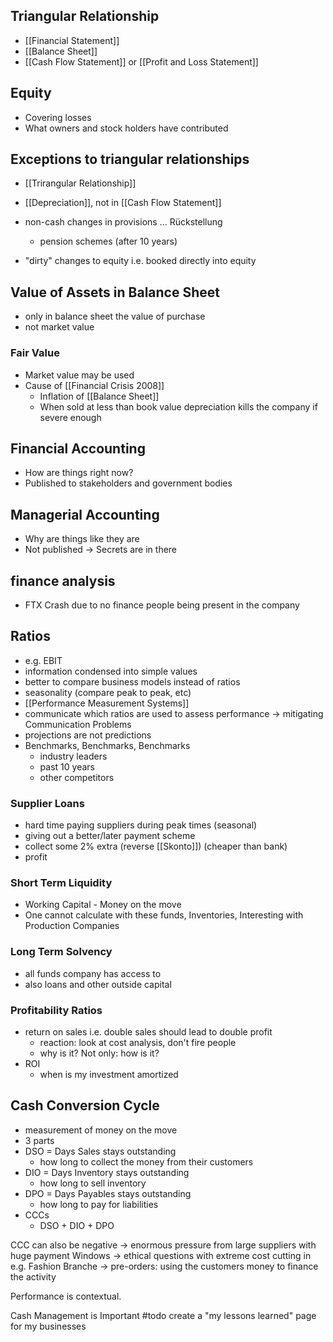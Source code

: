 ## Triangular Relationship
- [[Financial Statement]]
- [[Balance Sheet]]
- [[Cash Flow Statement]] or [[Profit and Loss Statement]]

## Equity
- Covering losses
- What owners and stock holders have contributed

## Exceptions to triangular relationships
- [[Trirangular Relationship]]

- [[Depreciation]], not in [[Cash Flow Statement]]
- non-cash changes in provisions ... Rückstellung
	- pension schemes (after 10 years)
- "dirty" changes to equity i.e. booked directly into equity
## Value of Assets in Balance Sheet
- only in balance sheet the value of purchase
- not market value
### Fair Value
- Market value may be used
- Cause of [[Financial Crisis 2008]]
  - Inflation of [[Balance Sheet]]
  - When sold at less than book value depreciation kills the company if severe enough

## Financial Accounting
- How are things right now?
- Published to stakeholders and government bodies

## Managerial Accounting
- Why are things like they are
- Not published -> Secrets are in there

## finance analysis
- FTX Crash due to no finance people being present in the company

## Ratios
- e.g. EBIT
- information condensed into simple values
- better to compare business models instead of ratios
- seasonality (compare peak to peak, etc)
- [[Performance Measurement Systems]]
- communicate which ratios are used to assess performance -> mitigating Communication Problems
- projections are not predictions
- Benchmarks, Benchmarks, Benchmarks
  - industry leaders
  - past 10 years
  - other competitors

### Supplier Loans
- hard time paying suppliers during peak times (seasonal)
- giving out a better/later payment scheme
- collect some 2% extra (reverse [[Skonto]]) (cheaper than bank) 
- profit

### Short Term Liquidity
- Working Capital - Money on the move
- One cannot calculate with these funds, Inventories, Interesting with Production Companies

### Long Term Solvency
- all funds company has access to
- also loans and other outside capital

### Profitability Ratios
- return on sales i.e. double sales should lead to double profit
	- reaction: look at cost analysis, don't fire people
	- why is it? Not only: how is it?
- ROI
	- when is my investment amortized

## Cash Conversion Cycle
- measurement of money on the move
- 3 parts
- DSO = Days Sales stays outstanding
	- how long to collect the money from their customers
- DIO = Days Inventory stays outstanding
	- how long to sell inventory
- DPO = Days Payables stays outstanding
	- how long to pay for liabilities 
- CCCs
	- DSO + DIO + DPO

CCC can also be negative 
  -> enormous pressure from large suppliers with huge payment Windows
  -> ethical questions with extreme cost cutting in e.g. Fashion Branche
  -> pre-orders: using the customers money to finance the activity 

Performance is contextual. 











Cash Management is Important
#todo create a "my lessons learned" page for my businesses